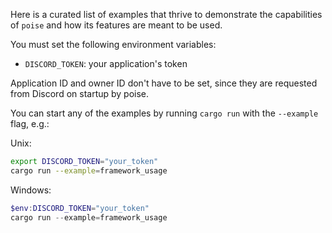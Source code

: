 Here is a curated list of examples that thrive to demonstrate the capabilities of `poise` and how its features are meant to be used.

You must set the following environment variables:
- `DISCORD_TOKEN`: your application's token

Application ID and owner ID don't have to be set, since they are requested from Discord on startup
by poise.

You can start any of the examples by running `cargo run` with the `--example` flag, e.g.:

Unix:

```bash
export DISCORD_TOKEN="your_token"
cargo run --example=framework_usage
```

Windows:

```powershell
$env:DISCORD_TOKEN="your_token"
cargo run --example=framework_usage
```

